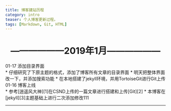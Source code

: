 ```yaml
---
title: 博客建站历程
category: intro
teaser: 个人博客更新过程。
tags: [Markdown, Git, HTML]
---
```


# <center>——————2019年1月——————</center>
<div class="table-title">01-17 添加目录界面</div>
* 仔细研究了下原主题的格式，添加了博客所有文章的目录界面
* 明天把整体界面改一下，并添加搜索功能
* 在本地搭建了jekyll环境，并用TortoiseGit进行Git上传
<div class="table-title">01-16 博客上线</div>
* 参考[逍遥风大神][1]在CSND上传的一篇文章进行搭建和上传[Git][2]
* 本博客在[jekyll][3]主题基础上进行二次添加修改111

---

[1]: https://blog.csdn.net/xhq13995711417/article/details/101032806
[2]: https://github.com/Nvzjuir/nvzjuir.github.io
[3]: https://github.com/rlue/jekyll-solana
